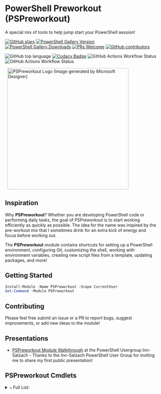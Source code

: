 <!-- markdownlint-disable first-line-heading -->
<!-- markdownlint-disable blanks-around-headings -->
<!-- markdownlint-disable no-inline-html -->
<a name='top'></a><div id='top' />
# PowerShell Preworkout (PSPreworkout)

A special mix of tools to help jump start your PowerShell session!

<!-- badges-start -->
[![GitHub stars](https://img.shields.io/github/stars/samerde/PSPreworkout?cacheSeconds=3600)](https://github.com/samerde/PSPreworkout/stargazers/)
[![PowerShell Gallery Version](https://img.shields.io/powershellgallery/v/PSPreworkout?include_prereleases)](https://powershellgallery.com/packages/PSPreworkout)
[![PowerShell Gallery Downloads](https://img.shields.io/powershellgallery/dt/PSPreworkout)](https://powershellgallery.com/packages/PSPreworkout)
[![PRs Welcome](https://img.shields.io/badge/PRs-welcome-brightgreen.svg?style=flat-square)](http://makeapullrequest.com)
[![GitHub contributors](https://img.shields.io/github/contributors/samerde/PSPreworkout.svg)](https://github.com/samerde/PSPreworkout/graphs/contributors/)

![GitHub top language](https://img.shields.io/github/languages/top/SamErde/PSPreworkout)
[![Codacy Badge](https://app.codacy.com/project/badge/Grade/ae92f0d929de494690e712b68fb3b52c)](https://app.codacy.com/gh/SamErde/PSPreworkout/dashboard?utm_source=gh&utm_medium=referral&utm_content=&utm_campaign=Badge_grade)
![GitHub Actions Workflow Status](https://img.shields.io/github/actions/workflow/status/SamErde/PSPreworkout/.github%2Fworkflows%2FBuild%20Module.yml)
![GitHub Actions Workflow Status](https://img.shields.io/github/actions/workflow/status/SamErde/PSPreworkout/.github%2Fworkflows%2FDeploy%20MkDocs.yml?label=MkDocs)
<!-- badges-end -->

&nbsp;
<img src="https://raw.githubusercontent.com/SamErde/PSPreworkout/main/media/PSPreworkout-Animated-Logo-170.png" alt="PSPreworkout Logo (Image generated by Microsoft Designer)" width="400" />
&nbsp;

## Inspiration

Why **PSPreworkout**? Whether you are developing PowerShell code or performing daily tasks, the goal of PSPreworkout is to start working efficiently as quickly as possible. The idea for the name was inspired by the pre-workout mix that I sometimes drink for an extra kick of energy and focus before working out.

The **PSPreworkout** module contains shortcuts for setting up a PowerShell environment, configuring Git, customizing the shell, working with environment variables, creating new script files from a template, updating packages, and more!

## Getting Started

```powershell
Install-Module -Name PSPreworkout -Scope CurrentUser
Get-Command -Module PSPreworkout
```

## Contributing

Please feel free submit an issue or a PR to report bugs, suggest improvements, or add new ideas to the module!

## Presentations

- [PSPreworkout Module Walkthrough](https://www.youtube.com/watch?v=cW5vRJaF_gk) at the PowerShell Usergroup Inn-Salzach - Thanks to the Inn-Salzach PowerShell User Group for inviting me to share my first public presentation!

## PSPreworkout Cmdlets
<Details>
<Summary>⤵️ Full List:</Summary>

## PSPreworkout Cmdlets
### [Edit-PSReadLineHistoryFile](./docs/Edit-PSReadLineHistoryFile.md)
Edit the PSReadLine History File

### [Edit-WingetSettingsFile](./docs/Edit-WingetSettingsFile.md)
Edit the WinGet settings file.

### [Get-EnvironmentVariable](./docs/Get-EnvironmentVariable.md)
Retrieves the value of an environment variable.

### [Get-LoadedAssembly](./docs/Get-LoadedAssembly.md)
Get all assemblies loaded in PowerShell.

### [Get-PowerShellPortable](./docs/Get-PowerShellPortable.md)
Download a portable version of PowerShell to run anywhere on demand.

### [Get-TypeAccelerator](./docs/Get-TypeAccelerator.md)
Get available type accelerators.

### [Initialize-PSEnvironmentConfiguration](./docs/Initialize-PSEnvironmentConfiguration.md)
Initialize configuration your PowerShell environment and git.

### [Install-CommandNotFoundUtility](./docs/Install-CommandNotFoundUtility.md)
Install and setup the WinGetCommandNotFound utility from Microsoft PowerToys.

### [Install-OhMyPosh](./docs/Install-OhMyPosh.md)
Install Oh My Posh and add it to your profile.

### [Install-PowerShellISE](./docs/Install-PowerShellISE.md)
Install the Windows PowerShell ISE if you removed it after installing VS Code.

### [Install-WinGet](./docs/Install-WinGet.md)
Install Winget (beta)

### [New-Credential](./docs/New-Credential.md)
Create a new secure credential.

### [New-ScriptFromTemplate](./docs/New-ScriptFromTemplate.md)
Create a new advanced function from a template.

### [Out-JsonFile](./docs/Out-JsonFile.md)
Convert an object to JSON and write it to a file.

### [Set-ConsoleFont](./docs/Set-ConsoleFont.md)
Set the font for your consoles.

### [Set-EnvironmentVariable](./docs/Set-EnvironmentVariable.md)
Set environment variables.

### [Show-LoadedAssembly](./docs/Show-LoadedAssembly.md)
Show all assemblies loaded in PowerShell.

### [Show-WithoutEmptyProperty](./docs/Show-WithoutEmptyProperty.md)
Show an object without its empty properties.

### [Test-IsElevated](./docs/Test-IsElevated.md)
Check if you are running an elevated shell with administrator or root privileges.

### [Update-AllTheThings](./docs/Update-AllTheThings.md)
Update all the things!


